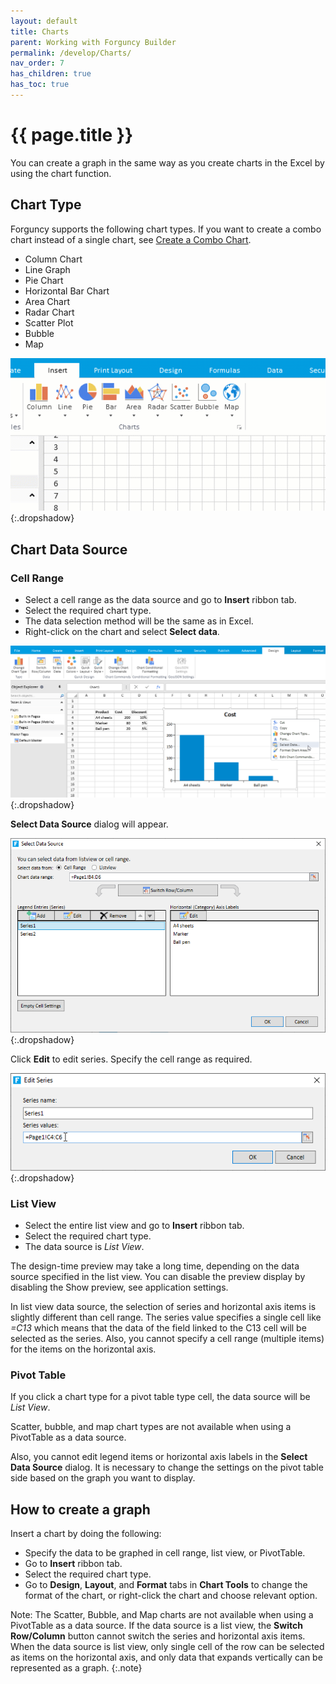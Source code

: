 ```yaml
---
layout: default
title: Charts
parent: Working with Forguncy Builder
permalink: /develop/Charts/
nav_order: 7
has_children: true
has_toc: true
---
```


# {{ page.title }}

You can create a graph in the same way as you create charts in the Excel by using the chart function. 

## Chart Type
Forguncy supports the following chart types. If you want to create a combo chart instead of a single chart, see [Create a Combo Chart](http://localhost:4000/develop/Charts/create-a-combo-chart/#create-a-combo-chart).

- Column Chart
- Line Graph
- Pie Chart
- Horizontal Bar Chart
- Area Chart
- Radar Chart
- Scatter Plot
- Bubble
- Map

![chart-types](/assets/images/product-images/chart-types.gif)
{:.dropshadow}

## Chart Data Source

### Cell Range

- Select a cell range as the data source and go to **Insert** ribbon tab. 
- Select the required chart type. 
- The data selection method will be the same as in Excel.
- Right-click on the chart and select **Select data**.

![insert-chart](/assets/images/product-images/insert-chart.png)
{:.dropshadow}

**Select Data Source** dialog will appear.

![select-data-source](/assets/images/product-images/select-data-source.png)
{:.dropshadow}

Click **Edit** to edit series.  Specify the cell range  as required.   

![chart-edit-series](/assets/images/product-images/chart-edit-series.png)
{:.dropshadow}

### List View

- Select the entire list view and go to **Insert** ribbon tab. 
- Select the required chart type.
- The data source is *List View*.

The design-time preview may take a long time, depending on the data source specified in the list view. You can disable the preview display by disabling the Show preview, see application settings.

In list view data source, the selection of series and horizontal axis items is slightly different than cell range. The series value specifies a single cell like *=C13* which means that the data of the field linked to the C13 cell will be selected as the series. Also, you cannot specify a cell range (multiple items) for the items on the horizontal axis.

### Pivot Table

If you click a chart type for a pivot table type cell, the data source will be *List View*. 

Scatter, bubble, and map chart types are not available when using a PivotTable as a data source.

Also, you cannot edit legend items or horizontal axis labels in the **Select Data Source** dialog. It is necessary to change the settings on the pivot table side based on the graph you want to display.

## How to create a graph

Insert a chart by doing the following:

- Specify the data to be graphed in cell range, list view, or PivotTable. 
- Go to **Insert** ribbon tab.
- Select the required chart type. 
- Go to **Design**, **Layout**, and **Format** tabs in **Chart Tools** to change the format of the chart, or right-click the chart and choose relevant option.

Note: The Scatter, Bubble, and Map charts are not available when using a PivotTable as a data source. If the data source is a list view, the **Switch Row/Column** button cannot switch the series and horizontal axis items. When the data source is list view, only single cell of the row can be selected as items on the horizontal axis, and only data that expands vertically can be represented as a graph.
{:.note}


